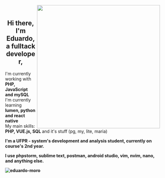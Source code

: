 <img style="min-width:  400px !important;" src="https://www.capthronetechnologies.com/assets/images/web-application-development.png" min-width="400px" max-width="400px" width="400px" align="right">

<br>
<h2 align="center"> Hi there, I'm Eduardo, a <strong>fulltack developer</strong>,</h2>


<div align="left" class="column-text">
	
<p style="min-width: 800px !important;"> 

I'm currently working with <strong> PHP, JavaScript and mySQL </strong><br> I'm currently learning <strong> lumen, python and react native </strong> <br>My main skills: <strong> PHP, VUE.js, SQL </strong> and it's stuff (pg, my, lite, maria) <strong>
	
I'm a <strong>UFPR - system's development and analysis</strong> student, currently on course's 2nd year.

I use phpstorm, sublime text, postman, android studio, vim, nvim, nano, and anything else. 
</p>

<p><img align="center" src="https://github-readme-stats.vercel.app/api/top-langs?username=eduardo-moro&show_icons=true&theme=dark&hide_border=true&locale=en&layout=compact" alt="eduardo-moro" /></p>
<br>
